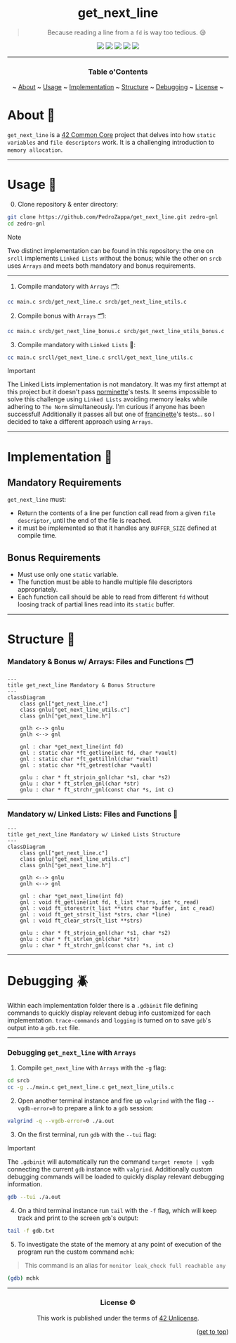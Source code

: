 <a name="readme-top"></a>
<div align="center">

# get_next_line

> Because reading a line from a `fd` is way too tedious. 😪

<p>
    <img src="https://img.shields.io/badge/score-...%20%2F%20100-success?style=for-the-badge" />
    <img src="https://img.shields.io/github/repo-size/PedroZappa/get_next_line?style=for-the-badge&logo=github">
    <img src="https://img.shields.io/github/languages/count/PedroZappa/get_next_line?style=for-the-badge&logo=" />
    <img src="https://img.shields.io/github/languages/top/PedroZappa/get_next_line?style=for-the-badge" />
    <img src="https://img.shields.io/github/last-commit/PedroZappa/get_next_line?style=for-the-badge" />
</p>

___

<h3>Table o'Contents</h3>
<p>
    ~
    <a href="#about-pushpin">About</a> ~
    <a href="#usage-checkered_flag">Usage</a> ~
    <a href="#implementation-scroll">Implementation</a> ~
    <a href="#structure-construction">Structure</a> ~
    <a href="#debugging-beetle">Debugging</a> ~
    <a href="#license">License</a> ~
</p>
<div/>

<div align="left">

# About :pushpin:

`get_next_line` is a [42 Common Core](https://github.com/PedroZappa/42_CommonCore) project that delves into how `static variables` and `file descriptors` work. It is a challenging introduction to `memory allocation`. 


---

# Usage :checkered_flag:

0. Clone repository & enter directory:

```sh
git clone https://github.com/PedroZappa/get_next_line.git zedro-gnl
cd zedro-gnl
```

> [!NOTE]
> Two distinct implementation can be found in this repository: the one on `srcll` implements `Linked Lists` without the bonus; while the other on `srcb` uses `Arrays` and meets both mandatory and bonus requirements. 

___

1. Compile mandatory with `Arrays` 🗂:

```sh
cc main.c srcb/get_next_line.c srcb/get_next_line_utils.c
```

2. Compile bonus with `Arrays` 🗂:

```sh
cc main.c srcb/get_next_line_bonus.c srcb/get_next_line_utils_bonus.c
```

3. Compile mandatory with `Linked Lists` 🔗:

```sh
cc main.c srcll/get_next_line.c srcll/get_next_line_utils.c
```

> [!IMPORTANT]
> The Linked Lists implementation is not mandatory. It was my first attempt at this project but it doesn't pass [norminette](https://github.com/42School/norminette)'s tests. 
> It seems impossible to solve this challenge using `Linked Lists` avoiding memory leaks while adhering to `The Norm` simultaneously. I'm curious if anyone has been successful!
> Additionally it passes all but one of [francinette](https://github.com/xicodomingues/francinette)'s tests... so I decided to take a different approach using `Arrays`.
___

# Implementation :scroll:

## Mandatory Requirements

`get_next_line` must:
- Return the contents of a line per function call read from a given `file descriptor`, until the end of the file is reached. 
- it must be implemented so that it handles any `BUFFER_SIZE` defined at compile time. 

## Bonus Requirements

- Must use only one `static` variable.
- The function must be able to handle multiple file descriptors appropriately.
- Each function call should be able to read from different `fd` without loosing track of partial lines read into its `static` buffer. 

___

# Structure :construction:

### Mandatory & Bonus w/ Arrays: Files and Functions 🗂

```mermaid
---
title get_next_line Mandatory & Bonus Structure
---
classDiagram
	class gnl["get_next_line.c"]
	class gnlu["get_next_line_utils.c"]
	class gnlh["get_next_line.h"]
	
	gnlh <--> gnlu
	gnlh <--> gnl

	gnl : char *get_next_line(int fd)
	gnl : static char *ft_getline(int fd, char *vault)
	gnl : static char *ft_gettillnl(char *vault)
	gnl : static char *ft_getrest(char *vault)

	gnlu : char * ft_strjoin_gnl(char *s1, char *s2)
	gnlu : char * ft_strlen_gnl(char *str)
	gnlu : char * ft_strchr_gnl(const char *s, int c)	
```

___

### Mandatory w/ Linked Lists: Files and Functions 🔗

```mermaid
---
title get_next_line Mandatory w/ Linked Lists Structure
---
classDiagram
	class gnl["get_next_line.c"]
	class gnlu["get_next_line_utils.c"]
	class gnlh["get_next_line.h"]
	
	gnlh <--> gnlu
	gnlh <--> gnl

	gnl : char *get_next_line(int fd)
	gnl : void ft_getline(int fd, t_list **strs, int *c_read)
	gnl : void ft_storestr(t_list **strs char *buffer, int c_read)
	gnl : void ft_get_strs(t_list *strs, char *line)
	gnl : void ft_clear_strs(t_list **strs)

	gnlu : char * ft_strjoin_gnl(char *s1, char *s2)
	gnlu : char * ft_strlen_gnl(char *str)
	gnlu : char * ft_strchr_gnl(const char *s, int c)	
```

___


# Debugging :beetle:

Within each implementation folder there is a `.gdbinit` file defining commands to quickly display relevant debug info customized for each implementation. `trace-commands` and `logging` is turned on to save `gdb`'s output into a `gdb.txt` file.

___

### Debugging `get_next_line` with `Arrays`

1. Compile `get_next_line` with `Arrays` with the `-g` flag:

```sh
cd srcb
cc -g ../main.c get_next_line.c get_next_line_utils.c
```

2. Open another terminal instance and fire up `valgrind` with the flag `--vgdb-error=0` to prepare a link to a `gdb` session: 

```sh
valgrind -q --vgdb-error=0 ./a.out
```

3. On the first terminal, run `gdb` with the `--tui` flag:

> [!IMPORTANT]
> The `.gdbinit` will automatically run the command `target remote | vgdb` connecting the current `gdb` instance with `valgrind`. Additionally custom debugging commands will be loaded to quickly display relevant debugging information.

```sh
gdb --tui ./a.out
```

4. On a third terminal instance run `tail` with the `-f` flag, which will keep track and print to the screen `gdb`'s output:

```sh
tail -f gdb.txt
```

5. To investigate the state of the memory  at any point of execution of the program run the custom command `mchk`:

> This command is an alias for `monitor leak_check full reachable any` 

```sh
(gdb) mchk
```


___

<div/>

<div align="center">

### License :copyright:

This work is published under the terms of <a href="https://github.com/PedroZappa/ft_printf/blob/master/LICENSE">42 Unlicense</a>.

<p align="right">(<a href="#readme-top">get to top</a>)</p>

<div/>
